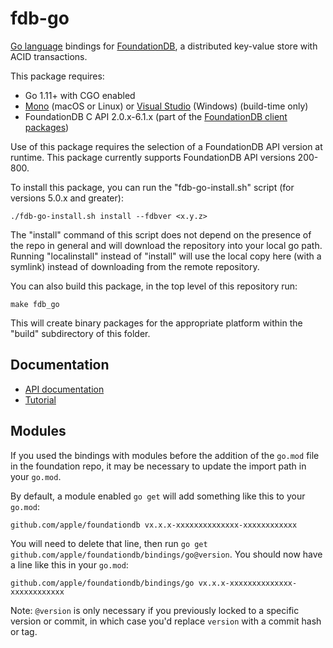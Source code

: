 fdb-go
======

[Go language](http://golang.org) bindings for [FoundationDB](https://apple.github.io/foundationdb/index.html#documentation), a distributed key-value store with ACID transactions.

This package requires:

- Go 1.11+ with CGO enabled
- [Mono](http://www.mono-project.com/) (macOS or Linux) or [Visual Studio](https://www.visualstudio.com/) (Windows)  (build-time only)
- FoundationDB C API 2.0.x-6.1.x (part of the [FoundationDB client packages](https://apple.github.io/foundationdb/downloads.html#c))

Use of this package requires the selection of a FoundationDB API version at runtime. This package currently supports FoundationDB API versions 200-800.

To install this package, you can run the "fdb-go-install.sh" script (for versions 5.0.x and greater):

    ./fdb-go-install.sh install --fdbver <x.y.z>

The "install" command of this script does not depend on the presence of the repo in general and will download the repository into
your local go path. Running "localinstall" instead of "install" will use the local copy here (with a symlink) instead
of downloading from the remote repository.

You can also build this package, in the top level of this repository run:

    make fdb_go

This will create binary packages for the appropriate platform within the "build" subdirectory of this folder.

Documentation
-------------

* [API documentation](https://godoc.org/github.com/apple/foundationdb/bindings/go/src/fdb)
* [Tutorial](https://apple.github.io/foundationdb/class-scheduling-go.html)

Modules
-------

If you used the bindings with modules before the addition of the `go.mod` file in the foundation repo,
it may be necessary to update the import path in your `go.mod`.

By default, a module enabled `go get` will add something like this to your `go.mod`:
    
    github.com/apple/foundationdb vx.x.x-xxxxxxxxxxxxxx-xxxxxxxxxxxx

You will need to delete that line, then run `go get github.com/apple/foundationdb/bindings/go@version`.
You should now have a line like this in your `go.mod`:

    github.com/apple/foundationdb/bindings/go vx.x.x-xxxxxxxxxxxxxx-xxxxxxxxxxxx

Note:  `@version` is only necessary if you previously locked to a 
specific version or commit, in which case you'd replace `version` with a commit hash or tag.
